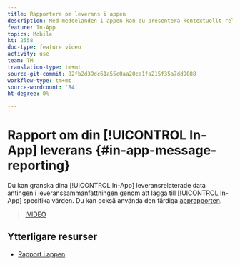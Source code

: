 ```yaml
---
title: Rapportera om leverans i appen
description: Med meddelanden i appen kan du presentera kontextuellt relevanta meddelanden i appen som svar på en kunds realtidsbeteende i mobilappen.
feature: In-App
topics: Mobile
kt: 2558
doc-type: feature video
activity: use
team: TM
translation-type: tm+mt
source-git-commit: 82fb2d39dc61a55c0aa20ca1fa215f35a7dd9088
workflow-type: tm+mt
source-wordcount: '84'
ht-degree: 0%

---
```


# Rapport om din [!UICONTROL In-App] leverans {#in-app-message-reporting}

Du kan granska dina [!UICONTROL In-App] leveransrelaterade data antingen i leveranssammanfattningen genom att lägga till [!UICONTROL In-App] specifika värden. Du kan också använda den färdiga [apprapporten](https://docs.adobe.com/content/help/en/campaign-standard/using/reporting/list-of-reports/in-app-report.html).

>[!VIDEO](https://video.tv.adobe.com/v/26412?quality=12)

## Ytterligare resurser

* [Rapport i appen](https://docs.adobe.com/content/help/en/campaign-standard/using/reporting/list-of-reports/in-app-report.html)
